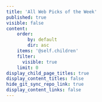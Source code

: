 ```yaml
---
title: 'All Web Picks of the Week'
published: true
visible: false
content:
    order:
        by: default
        dir: asc
    items: '@self.children'
    filter:
      visible: true
    limit: 0
display_child_page_titles: true
display_content_titles: false
hide_git_sync_repo_link: true
display_content_links: false
---
```

